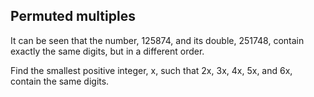 ## Permuted multiples

It can be seen that the number, $125874$, and its double, $251748$, contain exactly the same digits, but in a different order.

Find the smallest positive integer, x, such that $2$x, $3$x, $4$x, $5$x, and $6$x, contain the same digits.
